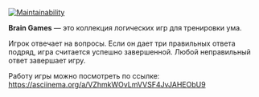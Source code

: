 [![Maintainability](https://api.codeclimate.com/v1/badges/07ac79e162c50dd91946/maintainability)](https://codeclimate.com/github/SergeiPustovoi001/brain-games/maintainability)

**Brain Games** — это коллекция логических игр для тренировки ума.  

Игрок отвечает на вопросы. Если он дает три правильных ответа подряд, игра считается успешно завершенной. Любой неправильный ответ завершает игру.

Работу игры можно посмотреть по ссылке:
https://asciinema.org/a/VZhmkWOvLmVVSF4JvJAHEObU9
